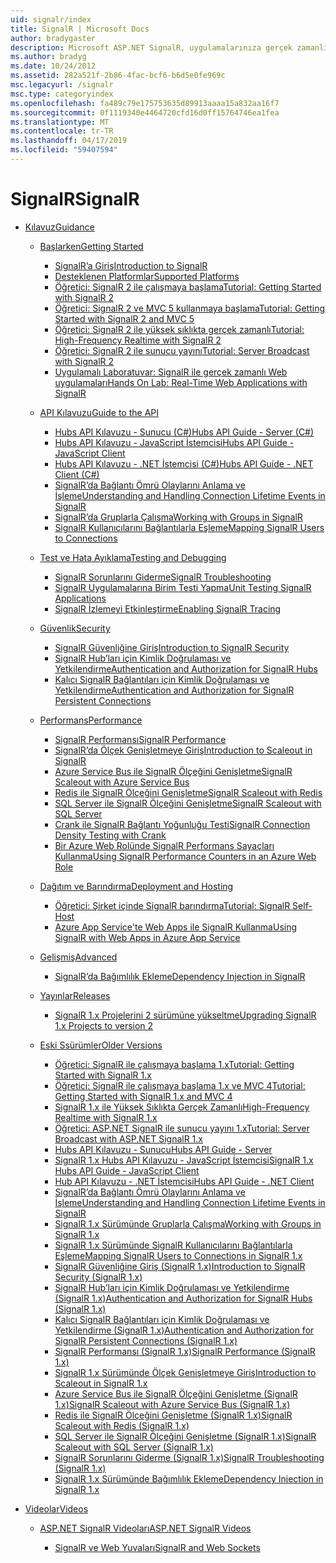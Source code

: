 ```yaml
---
uid: signalr/index
title: SignalR | Microsoft Docs
author: bradygaster
description: Microsoft ASP.NET SignalR, uygulamalarınıza gerçek zamanlı web işlevselliği ekleme işlemini basitleştiren bir kitaplık ASP.NET geliştiricileri için ' dir.
ms.author: bradyg
ms.date: 10/24/2012
ms.assetid: 282a521f-2b86-4fac-bcf6-b6d5e0fe969c
msc.legacyurl: /signalr
msc.type: categoryindex
ms.openlocfilehash: fa489c79e175753635d89913aaaa15a832aa16f7
ms.sourcegitcommit: 0f1119340e4464720cfd16d0ff15764746ea1fea
ms.translationtype: MT
ms.contentlocale: tr-TR
ms.lasthandoff: 04/17/2019
ms.locfileid: "59407594"
---
```

# <a name="signalr"></a><span data-ttu-id="0e621-103">SignalR</span><span class="sxs-lookup"><span data-stu-id="0e621-103">SignalR</span></span>

- [<span data-ttu-id="0e621-104">Kılavuz</span><span class="sxs-lookup"><span data-stu-id="0e621-104">Guidance</span></span>](overview/index.md)

    - [<span data-ttu-id="0e621-105">Başlarken</span><span class="sxs-lookup"><span data-stu-id="0e621-105">Getting Started</span></span>](overview/getting-started/index.md)

        - [<span data-ttu-id="0e621-106">SignalR’a Giriş</span><span class="sxs-lookup"><span data-stu-id="0e621-106">Introduction to SignalR</span></span>](overview/getting-started/introduction-to-signalr.md)
        - [<span data-ttu-id="0e621-107">Desteklenen Platformlar</span><span class="sxs-lookup"><span data-stu-id="0e621-107">Supported Platforms</span></span>](overview/getting-started/supported-platforms.md)
        - [<span data-ttu-id="0e621-108">Öğretici: SignalR 2 ile çalışmaya başlama</span><span class="sxs-lookup"><span data-stu-id="0e621-108">Tutorial: Getting Started with SignalR 2</span></span>](overview/getting-started/tutorial-getting-started-with-signalr.md)
        - [<span data-ttu-id="0e621-109">Öğretici: SignalR 2 ve MVC 5 kullanmaya başlama</span><span class="sxs-lookup"><span data-stu-id="0e621-109">Tutorial: Getting Started with SignalR 2 and MVC 5</span></span>](overview/getting-started/tutorial-getting-started-with-signalr-and-mvc.md)
        - [<span data-ttu-id="0e621-110">Öğretici: SignalR 2 ile yüksek sıklıkta gerçek zamanlı</span><span class="sxs-lookup"><span data-stu-id="0e621-110">Tutorial: High-Frequency Realtime with SignalR 2</span></span>](overview/getting-started/tutorial-high-frequency-realtime-with-signalr.md)
        - [<span data-ttu-id="0e621-111">Öğretici: SignalR 2 ile sunucu yayını</span><span class="sxs-lookup"><span data-stu-id="0e621-111">Tutorial: Server Broadcast with SignalR 2</span></span>](overview/getting-started/tutorial-server-broadcast-with-signalr.md)
        - [<span data-ttu-id="0e621-112">Uygulamalı Laboratuvar: SignalR ile gerçek zamanlı Web uygulamaları</span><span class="sxs-lookup"><span data-stu-id="0e621-112">Hands On Lab: Real-Time Web Applications with SignalR</span></span>](overview/getting-started/real-time-web-applications-with-signalr.md)
    - [<span data-ttu-id="0e621-113">API Kılavuzu</span><span class="sxs-lookup"><span data-stu-id="0e621-113">Guide to the API</span></span>](overview/guide-to-the-api/index.md)

        - [<span data-ttu-id="0e621-114">Hubs API Kılavuzu - Sunucu (C#)</span><span class="sxs-lookup"><span data-stu-id="0e621-114">Hubs API Guide - Server (C#)</span></span>](overview/guide-to-the-api/hubs-api-guide-server.md)
        - [<span data-ttu-id="0e621-115">Hubs API Kılavuzu - JavaScript İstemcisi</span><span class="sxs-lookup"><span data-stu-id="0e621-115">Hubs API Guide - JavaScript Client</span></span>](overview/guide-to-the-api/hubs-api-guide-javascript-client.md)
        - [<span data-ttu-id="0e621-116">Hubs API Kılavuzu - .NET İstemcisi (C#)</span><span class="sxs-lookup"><span data-stu-id="0e621-116">Hubs API Guide - .NET Client (C#)</span></span>](overview/guide-to-the-api/hubs-api-guide-net-client.md)
        - [<span data-ttu-id="0e621-117">SignalR’da Bağlantı Ömrü Olaylarını Anlama ve İşleme</span><span class="sxs-lookup"><span data-stu-id="0e621-117">Understanding and Handling Connection Lifetime Events in SignalR</span></span>](overview/guide-to-the-api/handling-connection-lifetime-events.md)
        - [<span data-ttu-id="0e621-118">SignalR’da Gruplarla Çalışma</span><span class="sxs-lookup"><span data-stu-id="0e621-118">Working with Groups in SignalR</span></span>](overview/guide-to-the-api/working-with-groups.md)
        - [<span data-ttu-id="0e621-119">SignalR Kullanıcılarını Bağlantılarla Eşleme</span><span class="sxs-lookup"><span data-stu-id="0e621-119">Mapping SignalR Users to Connections</span></span>](overview/guide-to-the-api/mapping-users-to-connections.md)
    - [<span data-ttu-id="0e621-120">Test ve Hata Ayıklama</span><span class="sxs-lookup"><span data-stu-id="0e621-120">Testing and Debugging</span></span>](overview/testing-and-debugging/index.md)

        - [<span data-ttu-id="0e621-121">SignalR Sorunlarını Giderme</span><span class="sxs-lookup"><span data-stu-id="0e621-121">SignalR Troubleshooting</span></span>](overview/testing-and-debugging/troubleshooting.md)
        - [<span data-ttu-id="0e621-122">SignalR Uygulamalarına Birim Testi Yapma</span><span class="sxs-lookup"><span data-stu-id="0e621-122">Unit Testing SignalR Applications</span></span>](overview/testing-and-debugging/unit-testing-signalr-applications.md)
        - [<span data-ttu-id="0e621-123">SignalR İzlemeyi Etkinleştirme</span><span class="sxs-lookup"><span data-stu-id="0e621-123">Enabling SignalR Tracing</span></span>](overview/testing-and-debugging/enabling-signalr-tracing.md)
    - [<span data-ttu-id="0e621-124">Güvenlik</span><span class="sxs-lookup"><span data-stu-id="0e621-124">Security</span></span>](overview/security/index.md)

        - [<span data-ttu-id="0e621-125">SignalR Güvenliğine Giriş</span><span class="sxs-lookup"><span data-stu-id="0e621-125">Introduction to SignalR Security</span></span>](overview/security/introduction-to-security.md)
        - [<span data-ttu-id="0e621-126">SignalR Hub’ları için Kimlik Doğrulaması ve Yetkilendirme</span><span class="sxs-lookup"><span data-stu-id="0e621-126">Authentication and Authorization for SignalR Hubs</span></span>](overview/security/hub-authorization.md)
        - [<span data-ttu-id="0e621-127">Kalıcı SignalR Bağlantıları için Kimlik Doğrulaması ve Yetkilendirme</span><span class="sxs-lookup"><span data-stu-id="0e621-127">Authentication and Authorization for SignalR Persistent Connections</span></span>](overview/security/persistent-connection-authorization.md)
    - [<span data-ttu-id="0e621-128">Performans</span><span class="sxs-lookup"><span data-stu-id="0e621-128">Performance</span></span>](overview/performance/index.md)

        - [<span data-ttu-id="0e621-129">SignalR Performansı</span><span class="sxs-lookup"><span data-stu-id="0e621-129">SignalR Performance</span></span>](overview/performance/signalr-performance.md)
        - [<span data-ttu-id="0e621-130">SignalR’da Ölçek Genişletmeye Giriş</span><span class="sxs-lookup"><span data-stu-id="0e621-130">Introduction to Scaleout in SignalR</span></span>](overview/performance/scaleout-in-signalr.md)
        - [<span data-ttu-id="0e621-131">Azure Service Bus ile SignalR Ölçeğini Genişletme</span><span class="sxs-lookup"><span data-stu-id="0e621-131">SignalR Scaleout with Azure Service Bus</span></span>](overview/performance/scaleout-with-windows-azure-service-bus.md)
        - [<span data-ttu-id="0e621-132">Redis ile SignalR Ölçeğini Genişletme</span><span class="sxs-lookup"><span data-stu-id="0e621-132">SignalR Scaleout with Redis</span></span>](overview/performance/scaleout-with-redis.md)
        - [<span data-ttu-id="0e621-133">SQL Server ile SignalR Ölçeğini Genişletme</span><span class="sxs-lookup"><span data-stu-id="0e621-133">SignalR Scaleout with SQL Server</span></span>](overview/performance/scaleout-with-sql-server.md)
        - [<span data-ttu-id="0e621-134">Crank ile SignalR Bağlantı Yoğunluğu Testi</span><span class="sxs-lookup"><span data-stu-id="0e621-134">SignalR Connection Density Testing with Crank</span></span>](overview/performance/signalr-connection-density-testing-with-crank.md)
        - [<span data-ttu-id="0e621-135">Bir Azure Web Rolünde SignalR Performans Sayaçları Kullanma</span><span class="sxs-lookup"><span data-stu-id="0e621-135">Using SignalR Performance Counters in an Azure Web Role</span></span>](overview/performance/using-signalr-performance-counters-in-an-azure-web-role.md)
    - [<span data-ttu-id="0e621-136">Dağıtım ve Barındırma</span><span class="sxs-lookup"><span data-stu-id="0e621-136">Deployment and Hosting</span></span>](overview/deployment/index.md)

        - [<span data-ttu-id="0e621-137">Öğretici: Şirket içinde SignalR barındırma</span><span class="sxs-lookup"><span data-stu-id="0e621-137">Tutorial: SignalR Self-Host</span></span>](overview/deployment/tutorial-signalr-self-host.md)
        - [<span data-ttu-id="0e621-138">Azure App Service'te Web Apps ile SignalR Kullanma</span><span class="sxs-lookup"><span data-stu-id="0e621-138">Using SignalR with Web Apps in Azure App Service</span></span>](overview/deployment/using-signalr-with-azure-web-sites.md)
    - [<span data-ttu-id="0e621-139">Gelişmiş</span><span class="sxs-lookup"><span data-stu-id="0e621-139">Advanced</span></span>](overview/advanced/index.md)

        - [<span data-ttu-id="0e621-140">SignalR’da Bağımlılık Ekleme</span><span class="sxs-lookup"><span data-stu-id="0e621-140">Dependency Injection in SignalR</span></span>](overview/advanced/dependency-injection.md)
    - [<span data-ttu-id="0e621-141">Yayınlar</span><span class="sxs-lookup"><span data-stu-id="0e621-141">Releases</span></span>](overview/releases/index.md)

        - [<span data-ttu-id="0e621-142">SignalR 1.x Projelerini 2 sürümüne yükseltme</span><span class="sxs-lookup"><span data-stu-id="0e621-142">Upgrading SignalR 1.x Projects to version 2</span></span>](overview/releases/upgrading-signalr-1x-projects-to-20.md)
    - [<span data-ttu-id="0e621-143">Eski Ssürümler</span><span class="sxs-lookup"><span data-stu-id="0e621-143">Older Versions</span></span>](overview/older-versions/index.md)

        - [<span data-ttu-id="0e621-144">Öğretici: SignalR ile çalışmaya başlama 1.x</span><span class="sxs-lookup"><span data-stu-id="0e621-144">Tutorial: Getting Started with SignalR 1.x</span></span>](overview/older-versions/tutorial-getting-started-with-signalr.md)
        - [<span data-ttu-id="0e621-145">Öğretici: SignalR ile çalışmaya başlama 1.x ve MVC 4</span><span class="sxs-lookup"><span data-stu-id="0e621-145">Tutorial: Getting Started with SignalR 1.x and MVC 4</span></span>](overview/older-versions/tutorial-getting-started-with-signalr-and-mvc-4.md)
        - [<span data-ttu-id="0e621-146">SignalR 1.x ile Yüksek Sıklıkta Gerçek Zamanlı</span><span class="sxs-lookup"><span data-stu-id="0e621-146">High-Frequency Realtime with SignalR 1.x</span></span>](overview/older-versions/tutorial-high-frequency-realtime-with-signalr.md)
        - [<span data-ttu-id="0e621-147">Öğretici: ASP.NET SignalR ile sunucu yayını 1.x</span><span class="sxs-lookup"><span data-stu-id="0e621-147">Tutorial: Server Broadcast with ASP.NET SignalR 1.x</span></span>](overview/older-versions/tutorial-server-broadcast-with-aspnet-signalr.md)
        - [<span data-ttu-id="0e621-148">Hubs API Kılavuzu - Sunucu</span><span class="sxs-lookup"><span data-stu-id="0e621-148">Hubs API Guide - Server</span></span>](overview/older-versions/signalr-1x-hubs-api-guide-server.md)
        - [<span data-ttu-id="0e621-149">SignalR 1.x Hubs API Kılavuzu - JavaScript İstemcisi</span><span class="sxs-lookup"><span data-stu-id="0e621-149">SignalR 1.x Hubs API Guide - JavaScript Client</span></span>](overview/older-versions/signalr-1x-hubs-api-guide-javascript-client.md)
        - [<span data-ttu-id="0e621-150">Hub API Kılavuzu - .NET İstemcisi</span><span class="sxs-lookup"><span data-stu-id="0e621-150">Hubs API Guide - .NET Client</span></span>](overview/older-versions/signalr-1x-hubs-api-guide-net-client.md)
        - [<span data-ttu-id="0e621-151">SignalR’da Bağlantı Ömrü Olaylarını Anlama ve İşleme</span><span class="sxs-lookup"><span data-stu-id="0e621-151">Understanding and Handling Connection Lifetime Events in SignalR</span></span>](overview/older-versions/handling-connection-lifetime-events.md)
        - [<span data-ttu-id="0e621-152">SignalR 1.x Sürümünde Gruplarla Çalışma</span><span class="sxs-lookup"><span data-stu-id="0e621-152">Working with Groups in SignalR 1.x</span></span>](overview/older-versions/working-with-groups.md)
        - [<span data-ttu-id="0e621-153">SignalR 1.x Sürümünde SignalR Kullanıcılarını Bağlantılarla Eşleme</span><span class="sxs-lookup"><span data-stu-id="0e621-153">Mapping SignalR Users to Connections in SignalR 1.x</span></span>](overview/older-versions/mapping-users-to-connections.md)
        - [<span data-ttu-id="0e621-154">SignalR Güvenliğine Giriş (SignalR 1.x)</span><span class="sxs-lookup"><span data-stu-id="0e621-154">Introduction to SignalR Security (SignalR 1.x)</span></span>](overview/older-versions/introduction-to-security.md)
        - [<span data-ttu-id="0e621-155">SignalR Hub’ları için Kimlik Doğrulaması ve Yetkilendirme (SignalR 1.x)</span><span class="sxs-lookup"><span data-stu-id="0e621-155">Authentication and Authorization for SignalR Hubs (SignalR 1.x)</span></span>](overview/older-versions/hub-authorization.md)
        - [<span data-ttu-id="0e621-156">Kalıcı SignalR Bağlantıları için Kimlik Doğrulaması ve Yetkilendirme (SignalR 1.x)</span><span class="sxs-lookup"><span data-stu-id="0e621-156">Authentication and Authorization for SignalR Persistent Connections (SignalR 1.x)</span></span>](overview/older-versions/persistent-connection-authorization.md)
        - [<span data-ttu-id="0e621-157">SignalR Performansı (SignalR 1.x)</span><span class="sxs-lookup"><span data-stu-id="0e621-157">SignalR Performance (SignalR 1.x)</span></span>](overview/older-versions/signalr-performance.md)
        - [<span data-ttu-id="0e621-158">SignalR 1.x Sürümünde Ölçek Genişletmeye Giriş</span><span class="sxs-lookup"><span data-stu-id="0e621-158">Introduction to Scaleout in SignalR 1.x</span></span>](overview/older-versions/scaleout-in-signalr.md)
        - [<span data-ttu-id="0e621-159">Azure Service Bus ile SignalR Ölçeğini Genişletme (SignalR 1.x)</span><span class="sxs-lookup"><span data-stu-id="0e621-159">SignalR Scaleout with Azure Service Bus (SignalR 1.x)</span></span>](overview/older-versions/scaleout-with-windows-azure-service-bus.md)
        - [<span data-ttu-id="0e621-160">Redis ile SignalR Ölçeğini Genişletme (SignalR 1.x)</span><span class="sxs-lookup"><span data-stu-id="0e621-160">SignalR Scaleout with Redis (SignalR 1.x)</span></span>](overview/older-versions/scaleout-with-redis.md)
        - [<span data-ttu-id="0e621-161">SQL Server ile SignalR Ölçeğini Genişletme (SignalR 1.x)</span><span class="sxs-lookup"><span data-stu-id="0e621-161">SignalR Scaleout with SQL Server (SignalR 1.x)</span></span>](overview/older-versions/scaleout-with-sql-server.md)
        - [<span data-ttu-id="0e621-162">SignalR Sorunlarını Giderme (SignalR 1.x)</span><span class="sxs-lookup"><span data-stu-id="0e621-162">SignalR Troubleshooting (SignalR 1.x)</span></span>](overview/older-versions/troubleshooting.md)
        - [<span data-ttu-id="0e621-163">SignalR 1.x Sürümünde Bağımlılık Ekleme</span><span class="sxs-lookup"><span data-stu-id="0e621-163">Dependency Injection in SignalR 1.x</span></span>](overview/older-versions/dependency-injection.md)
- [<span data-ttu-id="0e621-164">Videolar</span><span class="sxs-lookup"><span data-stu-id="0e621-164">Videos</span></span>](videos/index.md)

    - [<span data-ttu-id="0e621-165">ASP.NET SignalR Videoları</span><span class="sxs-lookup"><span data-stu-id="0e621-165">ASP.NET SignalR Videos</span></span>](videos/getting-started/index.md)

        - [<span data-ttu-id="0e621-166">SignalR ve Web Yuvaları</span><span class="sxs-lookup"><span data-stu-id="0e621-166">SignalR and Web Sockets</span></span>](videos/getting-started/signalr-and-web-sockets.md)
